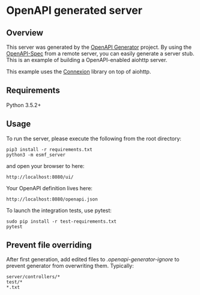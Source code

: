 # OpenAPI generated server

## Overview

This server was generated by the [OpenAPI Generator](https://openapi-generator.tech) project. By using the
[OpenAPI-Spec](https://openapis.org) from a remote server, you can easily generate a server stub. This
is an example of building a OpenAPI-enabled aiohttp server.

This example uses the [Connexion](https://github.com/zalando/connexion) library on top of aiohttp.

## Requirements

Python 3.5.2+

## Usage

To run the server, please execute the following from the root directory:

```
pip3 install -r requirements.txt
python3 -m esmf_server
```

and open your browser to here:

```
http://localhost:8080/ui/
```

Your OpenAPI definition lives here:

```
http://localhost:8080/openapi.json
```

To launch the integration tests, use pytest:

```
sudo pip install -r test-requirements.txt
pytest
```

## Prevent file overriding

After first generation, add edited files to _.openapi-generator-ignore_ to prevent generator from overwriting them.
Typically:

```
server/controllers/*
test/*
*.txt
```
